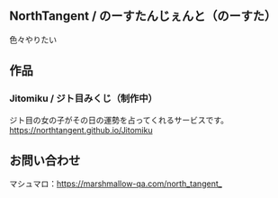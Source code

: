 ## NorthTangent / のーすたんじぇんと（のーすた）
色々やりたい
## 作品
### Jitomiku / ジト目みくじ（制作中）
ジト目の女の子がその日の運勢を占ってくれるサービスです。<https://northtangent.github.io/Jitomiku>
## お問い合わせ
マシュマロ：<https://marshmallow-qa.com/north_tangent_>
